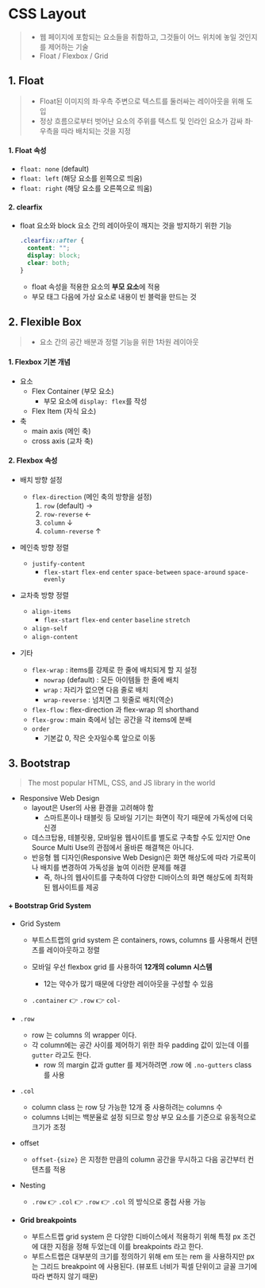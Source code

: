 # CSS Layout

> - 웹 페이지에 포함되는 요소들을 취합하고, 그것들이 어느 위치에 놓일 것인지를 제어하는 기술
> - Float / Flexbox / Grid



## 1. Float

> - Float된 이미지의 좌·우측 주변으로 텍스트를 둘러싸는 레이아웃을 위해 도입
> - 정상 흐름으로부터 벗어난 요소의 주위를 텍스트 및 인라인 요소가 감싸 좌·우측을 따라 배치되는 것을 지정



####  1. Float 속성

- `float: none` (default)
- `float: left` (해당 요소를 왼쪽으로 띄움)
- `float: right` (해당 요소를 오른쪽으로 띄움)



####  2. clearfix

- float 요소와 block 요소 간의 레이아웃이 깨지는 것을 방지하기 위한 기능

  ```css
  .clearfix::after {
    content: "";
    display: block;
    clear: both;
  }
  ```

  - float 속성을 적용한 요소의 **부모 요소**에 적용
  - 부모 태그 다음에 가상 요소로 내용이 빈 블럭을 만드는 것



## 2. Flexible Box

> - 요소 간의 공간 배분과 정렬 기능을 위한 1차원 레이아웃



####  1. Flexbox 기본 개념

- 요소
  - Flex Container (부모 요소)
    - 부모 요소에 `display: flex`를 작성
  - Flex Item (자식 요소)
- 축
  - main axis (메인 축)
  - cross axis (교차 축)



####  2. Flexbox 속성

- 배치 방향 설정
  - `flex-direction` (메인 축의 방향을 설정)
    1. `row` (default) →
    2. `row-reverse` ←
    3. `column` ↓
    4. `column-reverse` ↑



- 메인축 방향 정렬

  - `justify-content`
    - `flex-start` `flex-end` `center` `space-between` `space-around` `space-evenly`

  

- 교차축 방향 정렬

  - `align-items`
    - `flex-start` `flex-end` `center` `baseline` `stretch`
  - `align-self`
  - `align-content`

- 기타

  - `flex-wrap` : items를 강제로 한 줄에 배치되게 할 지 설정
    - `nowrap` (default) : 모든 아이템들 한 줄에 배치
    - `wrap` : 자리가 없으면 다음 줄로 배치
    - `wrap-reverse` : 넘치면 그 윗줄로 배치(역순)
  - `flex-flow` : flex-direction 과 flex-wrap 의 shorthand
  - `flex-grow` : main 축에서 남는 공간을 각 items에 분배
  - `order`
    - 기본값 0, 작은 숫자일수록 앞으로 이동

  

## 3. Bootstrap

> The most popular HTML, CSS, and JS library in the world

- Responsive Web Design
  - layout은 User의 사용 환경을 고려해야 함
    - 스마트폰이나 태블릿 등 모바일 기기는 화면이 작기 때문에 가독성에 더욱 신경
  - 데스크탑용, 테블릿용, 모바일용 웹사이트를 별도로 구축할 수도 있지만 One Source Multi Use의 관점에서 올바른 해결책은 아니다.
  - 반응형 웹 디자인(Responsive Web Design)은 화면 해상도에 따라 가로폭이나 배치를 변경하여 가독성을 높여 이러한 문제를 해결
    - 즉, 하나의 웹사이트를 구축하여 다양한 디바이스의 화면 해상도에 최적화된 웹사이트를 제공 



####  + Bootstrap Grid System

- Grid System
  - 부트스트랩의 grid system 은 containers, rows, columns 를 사용해서 컨텐츠를 레이아웃하고 정렬
  - 모바일 우선 flexbox grid 를 사용하여 **12개의 column 시스템**
    - 12는 약수가 많기 때문에 다양한 레이아웃을 구성할 수 있음

  - `.container` 👉 `.row` 👉 `col-`



- `.row`
  - row 는 columns 의 wrapper 이다.
  - 각 column에는 공간 사이를 제어하기 위한 좌우 padding 값이 있는데 이를 `gutter` 라고도 한다.
    - row 의 margin 값과 gutter 를 제거하려면 .row 에 `.no-gutters` class 를 사용



- `.col `
  - column class 는 row 당 가능한 12개 중 사용하려는 columns 수
  - columns 너비는 백분율로 설정 되므로 항상 부모 요소를 기준으로 유동적으로 크기가 조정



- offset
  - `offset-{size}` 은 지정한 만큼의 column 공간을 무시하고 다음 공간부터 컨텐츠를 적용



- Nesting
  - `.row` 👉 `.col` 👉 `.row` 👉 `.col` 의 방식으로 중첩 사용 가능



- **Grid breakpoints**
  - 부트스트랩 grid system 은 다양한 디바이스에서 적용하기 위해 특정 px 조건에 대한 지점을 정해 두었는데 이를 breakpoints 라고 한다.
  - 부트스트랩은 대부분의 크기를 정의하기 위해 em 또는 rem 을 사용하지만 px 는 그리드  breakpoint 에 사용된다. (뷰포트 너비가 픽셀 단위이고 글꼴 크기에 따라 변하지 않기 때문)

